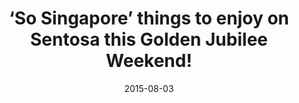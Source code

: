 ---
layout: post
title: ‘So Singapore’ things to enjoy on Sentosa this Golden Jubilee Weekend!
date:   2015-08-03
file_url: /resources/news/files/20150803_Media-Release_So_Singapore_things_to_enjoy_on_Sentosa_this_Golden_Jubilee_Weekend.pdf
---
